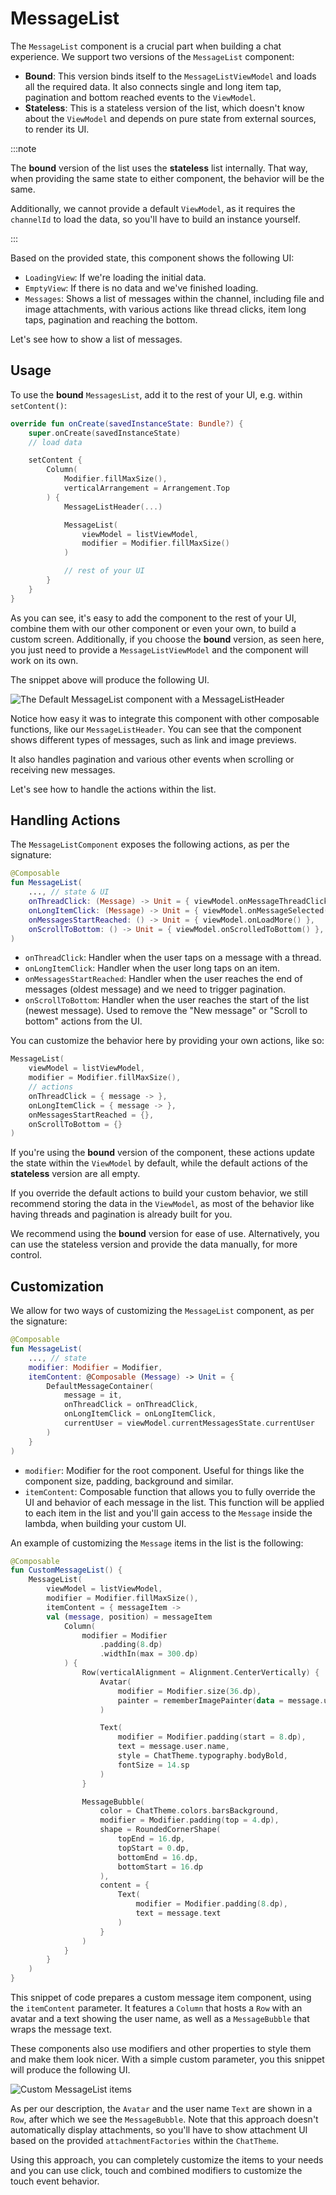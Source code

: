 # MessageList

The `MessageList` component is a crucial part when building a chat experience. We support two versions of the `MessageList` component:

* **Bound**: This version binds itself to the `MessageListViewModel` and loads all the required data. It also connects single and long item tap, pagination and bottom reached events to the `ViewModel`.
* **Stateless**: This is a stateless version of the list, which doesn't know about the `ViewModel` and depends on pure state from external sources, to render its UI.

:::note 

The **bound** version of the list uses the **stateless** list internally. That way, when providing the same state to either component, the behavior will be the same. 

Additionally, we cannot provide a default `ViewModel`, as it requires the `channelId` to load the data, so you'll have to build an instance yourself.

:::

Based on the provided state, this component shows the following UI:

* `LoadingView`: If we're loading the initial data.
* `EmptyView`: If there is no data and we've finished loading.
* `Messages`: Shows a list of messages within the channel, including file and image attachments, with various actions like thread clicks, item long taps, pagination and reaching the bottom.

Let's see how to show a list of messages.

## Usage

To use the **bound** `MessagesList`, add it to the rest of your UI, e.g. within `setContent()`:

```kotlin
override fun onCreate(savedInstanceState: Bundle?) {
    super.onCreate(savedInstanceState)
    // load data

    setContent {
        Column(
            Modifier.fillMaxSize(),
            verticalArrangement = Arrangement.Top
        ) {
            MessageListHeader(...)

            MessageList(
                viewModel = listViewModel,
                modifier = Modifier.fillMaxSize()
            )

            // rest of your UI
        }
    }
}
```

As you can see, it's easy to add the component to the rest of your UI, combine them with our other component or even your own, to build a custom screen. Additionally, if you choose the **bound** version, as seen here, you just need to provide a `MessageListViewModel` and the component will work on its own.

The snippet above will produce the following UI.

 ![The Default MessageList component with a MessageListHeader](../../assets/compose_default_message_list_component.png)

Notice how easy it was to integrate this component with other composable functions, like our `MessageListHeader`. You can see that the component shows different types of messages, such as link and image previews.

 It also handles pagination and various other events when scrolling or receiving new messages.

Let's see how to handle the actions within the list.

## Handling Actions

The `MessageListComponent` exposes the following actions, as per the signature:

```kotlin
@Composable
fun MessageList(
	..., // state & UI
    onThreadClick: (Message) -> Unit = { viewModel.onMessageThreadClick(it) },
    onLongItemClick: (Message) -> Unit = { viewModel.onMessageSelected(it) },
    onMessagesStartReached: () -> Unit = { viewModel.onLoadMore() },
    onScrollToBottom: () -> Unit = { viewModel.onScrolledToBottom() },
)
```

* `onThreadClick`: Handler when the user taps on a message with a thread.
* `onLongItemClick`: Handler when the user long taps on an item. 
* `onMessagesStartReached`: Handler when the user reaches the end of messages (oldest message) and we need to trigger pagination.
* `onScrollToBottom`: Handler when the user reaches the start of the list (newest message). Used to remove the "New message" or "Scroll to bottom" actions from the UI.

You can customize the behavior here by providing your own actions, like so:

```kotlin
MessageList(
    viewModel = listViewModel,
    modifier = Modifier.fillMaxSize(),
    // actions
    onThreadClick = { message -> },
    onLongItemClick = { message -> },
    onMessagesStartReached = {},
    onScrollToBottom = {}
)
```

If you're using the **bound** version of the component, these actions update the state within the `ViewModel` by default, while the default actions of the **stateless** version are all empty.

If you override the default actions to build your custom behavior, we still recommend storing the data in the `ViewModel`, as most of the behavior like having threads and pagination is already built for you.

We recommend using the **bound** version for ease of use. Alternatively, you can use the stateless version and provide the data manually, for more control.

##  Customization

We allow for two ways of customizing the `MessageList` component, as per the signature:

```kotlin
@Composable
fun MessageList(
	..., // state
    modifier: Modifier = Modifier,
    itemContent: @Composable (Message) -> Unit = {
        DefaultMessageContainer(
            message = it,
            onThreadClick = onThreadClick,
            onLongItemClick = onLongItemClick,
            currentUser = viewModel.currentMessagesState.currentUser
        )
    }
)
```

* `modifier`: Modifier for the root component. Useful for things like the component size, padding, background and similar.
* `itemContent`: Composable function that allows you to fully override the UI and behavior of each message in the list. This function will be applied to each item in the list and you'll gain access to the `Message` inside the lambda, when building your custom UI.

An example of customizing the `Message` items in the list is the following:

```kotlin
@Composable
fun CustomMessageList() {
    MessageList(
        viewModel = listViewModel,
        modifier = Modifier.fillMaxSize(),
        itemContent = { messageItem ->
		val (message, position) = messageItem
            Column(
                modifier = Modifier
                    .padding(8.dp)
                    .widthIn(max = 300.dp)
            ) {
                Row(verticalAlignment = Alignment.CenterVertically) {
                    Avatar(
                        modifier = Modifier.size(36.dp),
                        painter = rememberImagePainter(data = message.user.image)
                    )

                    Text(
                        modifier = Modifier.padding(start = 8.dp),
                        text = message.user.name,
                        style = ChatTheme.typography.bodyBold,
                        fontSize = 14.sp
                    )
                }

                MessageBubble(
                    color = ChatTheme.colors.barsBackground,
                    modifier = Modifier.padding(top = 4.dp),
                    shape = RoundedCornerShape(
                        topEnd = 16.dp,
                        topStart = 0.dp,
                        bottomEnd = 16.dp,
                        bottomStart = 16.dp
                    ),
                    content = {
                        Text(
                            modifier = Modifier.padding(8.dp),
                            text = message.text
                        )
                    }
                )
            }
        }
    )
}
```

This snippet of code prepares a custom message item component, using the `itemContent` parameter. It features a `Column` that hosts a `Row` with an avatar and a text showing the user name, as well as a `MessageBubble` that wraps the message text.

These components also use modifiers and other properties to style them and make them look nicer. With a simple custom parameter, you this snippet will produce the following UI.

![Custom MessageList items](../../assets/compose_custom_message_list_component.png)

As per our description, the `Avatar` and the user name `Text` are shown in a `Row`, after which we see the `MessageBubble`. Note that this approach doesn't automatically display attachments, so you'll have to show attachment UI based on the provided `attachmentFactories` within the `ChatTheme`.

Using this approach, you can completely customize the items to your needs and you can use click, touch and combined modifiers to customize the touch event behavior.
